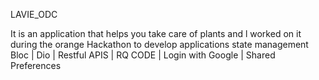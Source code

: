 LAVIE_ODC

It is an application that helps you take care of plants and l worked on it during the orange Hackathon to develop applications
state management Bloc | Dio | Restful APIS | RQ CODE | Login with Google | Shared Preferences
